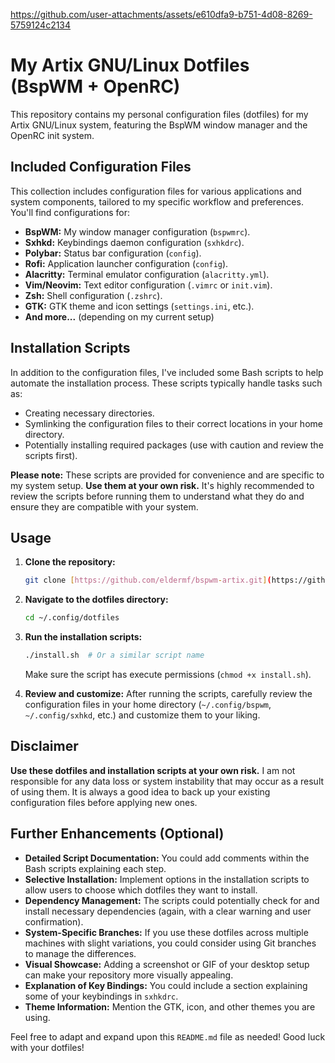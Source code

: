 

https://github.com/user-attachments/assets/e610dfa9-b751-4d08-8269-5759124c2134


# My Artix GNU/Linux Dotfiles (BspWM + OpenRC)

This repository contains my personal configuration files (dotfiles) for my Artix GNU/Linux system, featuring the BspWM window manager and the OpenRC init system.

## Included Configuration Files

This collection includes configuration files for various applications and system components, tailored to my specific workflow and preferences. You'll find configurations for:

* **BspWM:** My window manager configuration (`bspwmrc`).
* **Sxhkd:** Keybindings daemon configuration (`sxhkdrc`).
* **Polybar:** Status bar configuration (`config`).
* **Rofi:** Application launcher configuration (`config`).
* **Alacritty:** Terminal emulator configuration (`alacritty.yml`).
* **Vim/Neovim:** Text editor configuration (`.vimrc` or `init.vim`).
* **Zsh:** Shell configuration (`.zshrc`).
* **GTK:** GTK theme and icon settings (`settings.ini`, etc.).
* **And more...** (depending on my current setup)

## Installation Scripts

In addition to the configuration files, I've included some Bash scripts to help automate the installation process. These scripts typically handle tasks such as:

* Creating necessary directories.
* Symlinking the configuration files to their correct locations in your home directory.
* Potentially installing required packages (use with caution and review the scripts first).

**Please note:** These scripts are provided for convenience and are specific to my system setup. **Use them at your own risk.** It's highly recommended to review the scripts before running them to understand what they do and ensure they are compatible with your system.

## Usage

1.  **Clone the repository:**
    ```bash
    git clone [https://github.com/eldermf/bspwm-artix.git](https://github.com/eldermf/bspwm-artix.git) ~/.config/dotfiles
    ```
    
2.  **Navigate to the dotfiles directory:**
    ```bash
    cd ~/.config/dotfiles
    ```

3.  **Run the installation scripts:**
    ```bash
    ./install.sh  # Or a similar script name
    ```
    Make sure the script has execute permissions (`chmod +x install.sh`).

4.  **Review and customize:** After running the scripts, carefully review the configuration files in your home directory (`~/.config/bspwm`, `~/.config/sxhkd`, etc.) and customize them to your liking.

## Disclaimer

**Use these dotfiles and installation scripts at your own risk.** I am not responsible for any data loss or system instability that may occur as a result of using them. It is always a good idea to back up your existing configuration files before applying new ones.

## Further Enhancements (Optional)

* **Detailed Script Documentation:** You could add comments within the Bash scripts explaining each step.
* **Selective Installation:** Implement options in the installation scripts to allow users to choose which dotfiles they want to install.
* **Dependency Management:** The scripts could potentially check for and install necessary dependencies (again, with a clear warning and user confirmation).
* **System-Specific Branches:** If you use these dotfiles across multiple machines with slight variations, you could consider using Git branches to manage the differences.
* **Visual Showcase:** Adding a screenshot or GIF of your desktop setup can make your repository more visually appealing.
* **Explanation of Key Bindings:** You could include a section explaining some of your keybindings in `sxhkdrc`.
* **Theme Information:** Mention the GTK, icon, and other themes you are using.

Feel free to adapt and expand upon this `README.md` file as needed! Good luck with your dotfiles!

